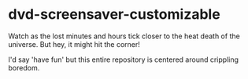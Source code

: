 # dvd-screensaver-customizable
Watch as the lost minutes and hours tick closer to the heat death of the universe. But hey, it might hit the corner!

I'd say 'have fun' but this entire repository is centered around crippling boredom.
